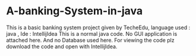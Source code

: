 # A-banking-System-in-java
This is a basic banking system project given by TecheEdu, language used : java , Ide : IntellijIdea
This is a normal java code. No GUI application is attached here. And no Database used here.
For viewing the code plz download the code and open with IntellijIdea.
